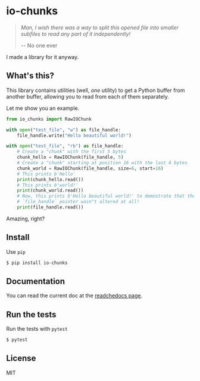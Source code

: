 # io-chunks

> _Man, I wish there was a way to split this opened file into smaller subfiles to read any part of it independently!_
>
> -- No one ever

I made a library for it anyway.

## What's this?

This library contains utilities (well, _one_ utility) to get a Python buffer from another buffer, allowing you to read from each of them separately.

Let me show you an example.

```python
from io_chunks import RawIOChunk

with open("test_file", "w") as file_handle:
    file_handle.write("Hello beautiful world!")

with open("test_file", "rb") as file_handle:
    # Create a "chunk" with the first 5 bytes
    chunk_hello = RawIOChunk(file_handle, 5)
    # Create a "chunk" starting at position 16 with the last 6 bytes
    chunk_world = RawIOChunk(file_handle, size=6, start=16)
    # This prints b'Hello'
    print(chunk_hello.read())
    # This prints b'world!'
    print(chunk_world.read())
    # Now, this prints b'Hello beautiful world!' to demostrate that the original
    # `file_handle` pointer wasn"t altered at all!
    print(file_handle.read())
```

Amazing, right?

## Install

Use `pip`

```bash
$ pip install io-chunks
```

## Documentation

You can read the current doc at the [readchedocs page](http://io-chunks.readthedocs.io/en/latest/).

## Run the tests

Run the tests with `pytest`

```bash
$ pytest
```

## License

MIT
